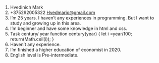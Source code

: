 1.	Hvedinich Mark
2.	+375292005322 Hvedmario@gmail.com
3.	I’m 25 years. I haven’t any experiences in programming. But I want to study and growing up in this area.
4.	I’m beginner and have some knowledge in html and css.
5.	Task century/ year function century(year) { let i =year/100; return(Math.ceil(i)); }
6.	Haven’t any experience.
7.	I’m finished a higher education of economist in 2020.
8.	English level is Pre-intermediate.

